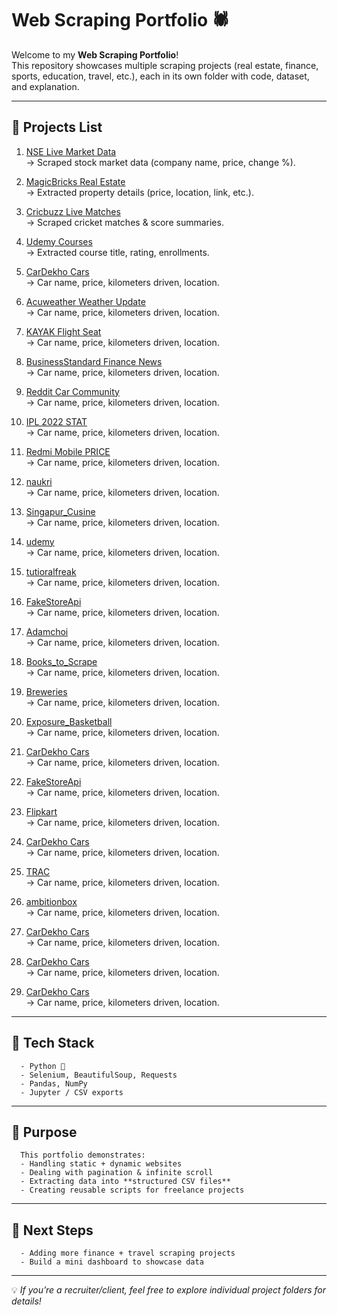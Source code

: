 # Web Scraping Portfolio 🕷️

Welcome to my **Web Scraping Portfolio**!  
This repository showcases multiple scraping projects (real estate, finance, sports, education, travel, etc.), each in its own folder with code, dataset, and explanation.

---

## 📌 Projects List
      
1. [NSE Live Market Data](./NSE/)  
   → Scraped stock market data (company name, price, change %).

2. [MagicBricks Real Estate](./magic_bricks/)  
   → Extracted property details (price, location, link, etc.).

3. [Cricbuzz Live Matches](./cricbuzz/)  
   → Scraped cricket matches & score summaries.

4. [Udemy Courses](./udemy/)  
   → Extracted course title, rating, enrollments.

5. [CarDekho Cars](./CarDekho/)  
   → Car name, price, kilometers driven, location.

5. [Acuweather Weather Update](./ACUWEATER/)  
   → Car name, price, kilometers driven, location.

5. [KAYAK Flight Seat](./CarDekho/)  
   → Car name, price, kilometers driven, location.

5. [BusinessStandard Finance News](./CarDekho/)  
   → Car name, price, kilometers driven, location.

5. [Reddit Car Community](./CarDekho/)  
   → Car name, price, kilometers driven, location.

5. [IPL 2022 STAT](./CarDekho/)  
   → Car name, price, kilometers driven, location.

5. [Redmi Mobile PRICE](./CarDekho/)  
   → Car name, price, kilometers driven, location.

5. [naukri](./naukri/)  
   → Car name, price, kilometers driven, location.

5. [Singapur_Cusine](./CarDekho/)  
   → Car name, price, kilometers driven, location.

5. [udemy](./CarDekho/)  
   → Car name, price, kilometers driven, location.

5. [tutioralfreak](./CarDekho/)  
   → Car name, price, kilometers driven, location.

5. [FakeStoreApi](./FakeStoreApi/)  
   → Car name, price, kilometers driven, location.

5. [Adamchoi](./Adamchoi/)  
   → Car name, price, kilometers driven, location.

5. [Books_to_Scrape](./Books_to_Scrape/)  
   → Car name, price, kilometers driven, location.

5. [Breweries](./Breweries/)  
   → Car name, price, kilometers driven, location.

5. [Exposure_Basketball](./Exposure_Basketball/)  
   → Car name, price, kilometers driven, location.

5. [CarDekho Cars](./CarDekho/)  
   → Car name, price, kilometers driven, location.
   
5. [FakeStoreApi](./FakeStoreApi/)  
   → Car name, price, kilometers driven, location.

5. [Flipkart](./Flipkart/)  
   → Car name, price, kilometers driven, location.

5. [CarDekho Cars](./CarDekho/)  
   → Car name, price, kilometers driven, location.

5. [TRAC](./TRAC/)  
   → Car name, price, kilometers driven, location.

5. [ambitionbox](./ambitionbox/)  
   → Car name, price, kilometers driven, location.

5. [CarDekho Cars](./CarDekho/)  
   → Car name, price, kilometers driven, location.

5. [CarDekho Cars](./CarDekho/)  
   → Car name, price, kilometers driven, location.

5. [CarDekho Cars](./CarDekho/)  
   → Car name, price, kilometers driven, location.


---

## 🔧 Tech Stack
      - Python 🐍  
      - Selenium, BeautifulSoup, Requests  
      - Pandas, NumPy  
      - Jupyter / CSV exports  

---

## 🎯 Purpose
      This portfolio demonstrates:
      - Handling static + dynamic websites  
      - Dealing with pagination & infinite scroll  
      - Extracting data into **structured CSV files**  
      - Creating reusable scripts for freelance projects  

---

## 🚀 Next Steps
      - Adding more finance + travel scraping projects  
      - Build a mini dashboard to showcase data  

---

💡 *If you’re a recruiter/client, feel free to explore individual project folders for details!*
